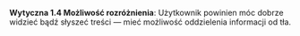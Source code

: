**Wytyczna 1.4 Możliwość rozróżnienia**: Użytkownik powinien móc dobrze widzieć bądź słyszeć treści — mieć możliwość oddzielenia informacji od tła.



